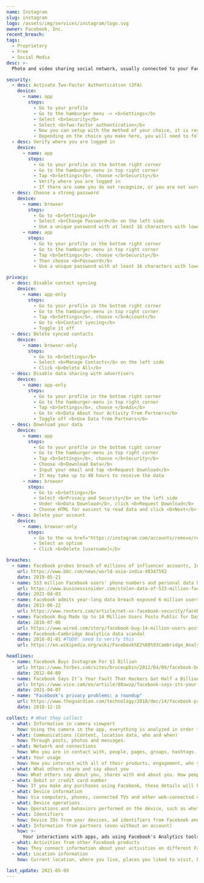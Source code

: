 ```yaml
---
name: Instagram
slug: instagram
logo: /assets/img/services/instagram/logo.svg
owner: Facebook, Inc.
recent_breach:
tags:
  - Proprietary
  - Free
  - Social Media
desc: >-
  Photo and video sharing social network, usually connected to your Facebook account.

security:
  - desc: Activate Two-Factor Authentication (2FA)
    device:
      - name: app
        steps:
          - Go to your profile
          - Go to the hamburger menu -> <b>Settings</b>
          - Select <b>Security</b>
          - Select <b>Two-factor authentication</b>
          - Now you can setup with the method of your choice, it is recommended to use an <b>Authentication App</b> instead of <b>Text Message (SMS)</b>
          - Depending on the choice you make here, you will need to follow the instructions with the method you choose.
  - desc: Verify where you are logged in
    device:
      - name: app
        steps:
          - Go to your profile in the bottom right corner
          - Go to the hamburger-menu in top right corner
          - Tap <b>Settings</b>, choose </b>Security</b>
          - Verify where you are logged in
          - If there are some you do not recognize, or you are not sure, it is recommended to use <b>Log out of all sessions</b>-button.
  - desc: Choose a strong password
    device:
      - name: browser
        steps:
          - Go to <b>Settings</b>
          - Select <b>Change Password</b> on the left side
          - Use a unique password with at least 16 characters with lower- and uppercase characters, numbers and special symbols. (preferably from a <a href="/password-manager">password manager</a>)
      - name: app
        steps:
          - Go to your profile in the bottom right corner
          - Go to the hamburger-menu in top right corner
          - Tap <b>Settings</b>, choose </b>Security</b>
          - Then choose <b>Password</b>
          - Use a unique password with at least 16 characters with lower- and uppercase characters, numbers and special symbols. (preferably from a <a href="/password-manager">password manager</a>)

privacy:
  - desc: Disable contact syncing
    device:
      - name: app-only
        steps:
          - Go to your profile in the bottom right corner
          - Go to the hamburger-menu in top right corner
          - Tap <b>Settings</b>, choose </b>Account</b>
          - Go to <b>Contact syncing</b>
          - Toggle it off
  - desc: Delete synced contacts
    device:
      - name: browser-only
        steps:
          - Go to <b>Settings</b>
          - Select <b>Manage Contacts</b> on the left side
          - Click <b>Delete All</b>
  - desc: Disable data sharing with advertisers
    device:
      - name: app-only
        steps:
          - Go to your profile in the bottom right corner
          - Go to the hamburger-menu in top right corner
          - Tap <b>Settings</b>, choose </b>Ads</b>
          - Go to <b>Data About Your Activity From Partners</b>
          - Toggle off <b>Use Data from Partners</b>
  - desc: Download your data
    device:
      - name: app
        steps:
          - Go to your profile in the bottom right corner
          - Go to the hamburger-menu in top right corner
          - Tap <b>Settings</b>, choose </b>Security</b>
          - Choose <b>Download Data</b>
          - Input your email and tap <b>Request Download</b>
          - It may take up to 48 hours to receive the data
      - name: browser
        steps:
          - Go to <b>Settings</b>
          - Select <b>Privacy and Security</b> on the left side
          - Under <b>Data Download</b>, click <b>Request Download</b>
          - Choose HTML for easiest to read data and click <b>Next</b>
  - desc: Delete your account
    device:
      - name: browser-only
        steps:
          - Go to the <a href="https://instagram.com/accounts/remove/request/permanent/">Delete Your Account</a>-page
          - Select an option
          - Click <b>Delete [username]</b>

breaches:
  - name: Facebook probes breach of millions of influencer accounts, Instagram
    url: https://www.bbc.com/news/world-asia-india-48347592
    date: 2019-05-21
  - name: 533 million Facebook users' phone numbers and personal data have been leaked online
    url: https://www.businessinsider.com/stolen-data-of-533-million-facebook-users-leaked-online-2021-4
    date: 2021-04-03
  - name: Facebook admits year-long data breach exposed 6 million users
    date: 2013-06-22
    url: https://www.reuters.com/article/net-us-facebook-security/facebook-admits-year-long-data-breach-exposed-6-million-users-idUSBRE95K18Y20130621
  - name: Facebook Bug Made Up to 14 Million Users Posts Public for Days
    date: 2018-07-06
    url: https://www.wired.com/story/facebook-bug-14-million-users-posts-public/
  - name: Facebook–Cambridge Analytica data scandal
    date: 2018-01-01 #TODO: need to verify this
    url: https://en.wikipedia.org/wiki/Facebook%E2%80%93Cambridge_Analytica_data_scandal

headlines:
  - name: Facebook Buys Instagram For $1 Billion
    url: https://www.forbes.com/sites/bruceupbin/2012/04/09/facebook-buys-instagram-for-1-billion-wheres-the-revenue/
    date: 2012-04-09
  - name: Facebook Says It’s Your Fault That Hackers Got Half a Billion User Phone Numbers
    url: https://www.vice.com/en/article/88awzp/facebook-says-its-your-fault-that-hackers-got-half-a-billion-user-phone-numbers
    date: 2021-04-07
  - name: "Facebook's privacy problems: a roundup"
    url: https://www.theguardian.com/technology/2018/dec/14/facebook-privacy-problems-roundup
    date: 2018-12-15

collect: # What they collect
  - what: Information in camera viewport
    how: Using the camera in the app, everything is analyzed in order to provide filters, masks and tips for using the camera.
  - what: Communications (Content, location data, who and when)
    how: Through posts, photos and messages.
  - what: Network and connections
    how: Who you are in contact with, people, pages, groups, hashtags.
  - what: Your usage
    how: How you interact with all of their products, engagement, who you share with, duration of interaction.
  - what: What others share and say about you
    how: What others say about you, shares with and about you. How people interacts with your profile, and imports from address books.
  - what: Debit or credit card number
    how: If you make any purchases using Facebook, these details will be saved and collected for 7 years.
  - what: Device information
    how: Via computers, phones, connected TVs and other web-connected device. Operating system, hardware and software versions, battery level, signal strength, available storage space, browser type, app and file names, types and plugins (browsers).
  - what: Device operations
    how: Operations and behaviors performed on the device, such as whether a window is foregrounded or backgrounded, mouse movements.
  - what: Identifiers
    how: Device IDs from your devices, ad identifiers from Facebook and other services, family device IDs.
  - what: Information from partners (even without an account)
    how: >-
      Your interactions with apps, ads using Facebook's Analytics tools. These partners provide information about your activities off Facebook - including information about your device, websites you visit, purchases you make, the ads yu see, and how you use their services, whether or not you have a Facebook account or are logged into Facebook.
  - what: Activities from other Facebook products
    how: They connect information about your activities on different Facebook products and devices.
  - what: Location information
    how: Current location, where you live, places you liked to visit, businesses and people near you to see what you enjoy and might enjoy.

last_update: 2021-05-09
---
```

